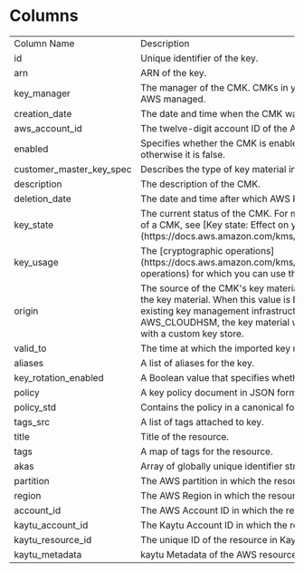 # Columns  

<table>
	<tr><td>Column Name</td><td>Description</td></tr>
	<tr><td>id</td><td>Unique identifier of the key.</td></tr>
	<tr><td>arn</td><td>ARN of the key.</td></tr>
	<tr><td>key_manager</td><td>The manager of the CMK. CMKs in your AWS account are either customer managed or AWS managed.</td></tr>
	<tr><td>creation_date</td><td>The date and time when the CMK was created.</td></tr>
	<tr><td>aws_account_id</td><td>The twelve-digit account ID of the AWS account that owns the CMK.</td></tr>
	<tr><td>enabled</td><td>Specifies whether the CMK is enabled. When KeyState is Enabled this value is true, otherwise it is false.</td></tr>
	<tr><td>customer_master_key_spec</td><td>Describes the type of key material in the CMK.</td></tr>
	<tr><td>description</td><td>The description of the CMK.</td></tr>
	<tr><td>deletion_date</td><td>The date and time after which AWS KMS deletes the CMK.</td></tr>
	<tr><td>key_state</td><td>The current status of the CMK. For more information about how key state affects the use of a CMK, see [Key state: Effect on your CMK](https://docs.aws.amazon.com/kms/latest/developerguide/key-state.html).</td></tr>
	<tr><td>key_usage</td><td>The [cryptographic operations](https://docs.aws.amazon.com/kms/latest/developerguide/concepts.html#cryptographic-operations) for which you can use the CMK.</td></tr>
	<tr><td>origin</td><td>The source of the CMK's key material. When this value is AWS_KMS, AWS KMS created the key material. When this value is EXTERNAL, the key material was imported from your existing key management infrastructure or the CMK lacks key material. When this value is AWS_CLOUDHSM, the key material was created in the AWS CloudHSM cluster associated with a custom key store.</td></tr>
	<tr><td>valid_to</td><td>The time at which the imported key material expires.</td></tr>
	<tr><td>aliases</td><td>A list of aliases for the key.</td></tr>
	<tr><td>key_rotation_enabled</td><td>A Boolean value that specifies whether key rotation is enabled.</td></tr>
	<tr><td>policy</td><td>A key policy document in JSON format.</td></tr>
	<tr><td>policy_std</td><td>Contains the policy in a canonical form for easier searching.</td></tr>
	<tr><td>tags_src</td><td>A list of tags attached to key.</td></tr>
	<tr><td>title</td><td>Title of the resource.</td></tr>
	<tr><td>tags</td><td>A map of tags for the resource.</td></tr>
	<tr><td>akas</td><td>Array of globally unique identifier strings (also known as) for the resource.</td></tr>
	<tr><td>partition</td><td>The AWS partition in which the resource is located (aws, aws-cn, or aws-us-gov).</td></tr>
	<tr><td>region</td><td>The AWS Region in which the resource is located.</td></tr>
	<tr><td>account_id</td><td>The AWS Account ID in which the resource is located.</td></tr>
	<tr><td>kaytu_account_id</td><td>The Kaytu Account ID in which the resource is located.</td></tr>
	<tr><td>kaytu_resource_id</td><td>The unique ID of the resource in Kaytu.</td></tr>
	<tr><td>kaytu_metadata</td><td>kaytu Metadata of the AWS resource.</td></tr>
</table>